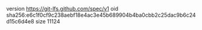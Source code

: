 version https://git-lfs.github.com/spec/v1
oid sha256:e6c1f0cf9c238aebf18e4ac3e45b689904b4ba0cbb2c25dac9b6c24d15c6d4e8
size 11124
